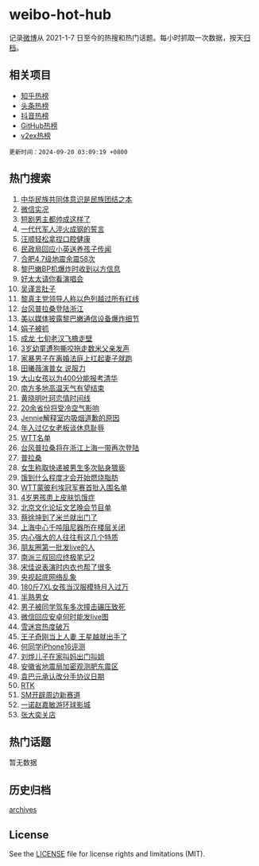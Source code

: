 # weibo-hot-hub

记录[微博](https://www.weibo.com)从 2021-1-7 日至今的热搜和热门话题。每小时抓取一次数据，按天[归档](archives)。

## 相关项目

- [知乎热榜](https://github.com/lonnyzhang423/zhihu-hot-hub)
- [头条热榜](https://github.com/lonnyzhang423/toutiao-hot-hub)
- [抖音热榜](https://github.com/lonnyzhang423/douyin-hot-hub)
- [GitHub热榜](https://github.com/lonnyzhang423/github-hot-hub)
- [v2ex热榜](https://github.com/lonnyzhang423/v2ex-hot-hub)


`更新时间：2024-09-20 03:09:19 +0800`

## 热门搜索

1. [中华民族共同体意识是民族团结之本](https://m.weibo.cn/search?containerid=100103type%3D1%26t%3D10%26q%3D%23%E4%B8%AD%E5%8D%8E%E6%B0%91%E6%97%8F%E5%85%B1%E5%90%8C%E4%BD%93%E6%84%8F%E8%AF%86%E6%98%AF%E6%B0%91%E6%97%8F%E5%9B%A2%E7%BB%93%E4%B9%8B%E6%9C%AC%23&stream_entry_id=51&isnewpage=1&extparam=seat%3D1%26filter_type%3Drealtimehot%26stream_entry_id%3D51%26c_type%3D51%26q%3D%2523%25E4%25B8%25AD%25E5%258D%258E%25E6%25B0%2591%25E6%2597%258F%25E5%2585%25B1%25E5%2590%258C%25E4%25BD%2593%25E6%2584%258F%25E8%25AF%2586%25E6%2598%25AF%25E6%25B0%2591%25E6%2597%258F%25E5%259B%25A2%25E7%25BB%2593%25E4%25B9%258B%25E6%259C%25AC%2523%26pos%3D0%26cate%3D10103%26dgr%3D0%26display_time%3D1726772958%26pre_seqid%3D172677295808400575149)
1. [微信实况](https://m.weibo.cn/search?containerid=100103type%3D1%26t%3D10%26q%3D%E5%BE%AE%E4%BF%A1%E5%AE%9E%E5%86%B5&stream_entry_id=31&isnewpage=1&extparam=seat%3D1%26realpos%3D1%26pos%3D0%26cate%3D5001%26lcate%3D5001%26band_rank%3D1%26stream_entry_id%3D31%26dgr%3D0%26c_type%3D31%26filter_type%3Drealtimehot%26flag%3D2%26q%3D%25E5%25BE%25AE%25E4%25BF%25A1%25E5%25AE%259E%25E5%2586%25B5%26display_time%3D1726772958%26pre_seqid%3D172677295808400575149)
1. [短剧男主都帅成这样了](https://m.weibo.cn/search?containerid=100103type%3D1%26t%3D10%26q%3D%E7%9F%AD%E5%89%A7%E7%94%B7%E4%B8%BB%E9%83%BD%E5%B8%85%E6%88%90%E8%BF%99%E6%A0%B7%E4%BA%86&stream_entry_id=31&isnewpage=1&extparam=seat%3D1%26realpos%3D2%26pos%3D1%26cate%3D5001%26lcate%3D5001%26band_rank%3D2%26stream_entry_id%3D31%26dgr%3D0%26c_type%3D31%26filter_type%3Drealtimehot%26flag%3D2%26q%3D%25E7%259F%25AD%25E5%2589%25A7%25E7%2594%25B7%25E4%25B8%25BB%25E9%2583%25BD%25E5%25B8%2585%25E6%2588%2590%25E8%25BF%2599%25E6%25A0%25B7%25E4%25BA%2586%26display_time%3D1726772958%26pre_seqid%3D172677295808400575149)
1. [一代代军人淬火成钢的誓言](https://m.weibo.cn/search?containerid=100103type%3D1%26t%3D10%26q%3D%23%E4%B8%80%E4%BB%A3%E4%BB%A3%E5%86%9B%E4%BA%BA%E6%B7%AC%E7%81%AB%E6%88%90%E9%92%A2%E7%9A%84%E8%AA%93%E8%A8%80%23&stream_entry_id=31&isnewpage=1&extparam=seat%3D1%26realpos%3D3%26pos%3D2%26cate%3D5001%26lcate%3D5001%26band_rank%3D3%26stream_entry_id%3D31%26dgr%3D0%26c_type%3D31%26filter_type%3Drealtimehot%26flag%3D0%26q%3D%2523%25E4%25B8%2580%25E4%25BB%25A3%25E4%25BB%25A3%25E5%2586%259B%25E4%25BA%25BA%25E6%25B7%25AC%25E7%2581%25AB%25E6%2588%2590%25E9%2592%25A2%25E7%259A%2584%25E8%25AA%2593%25E8%25A8%2580%2523%26display_time%3D1726772958%26pre_seqid%3D172677295808400575149)
1. [汪顺轻松拿捏口腔健康](https://m.weibo.cn/search?containerid=100103type%3D1%26t%3D10%26q%3D%23%E6%B1%AA%E9%A1%BA%E8%BD%BB%E6%9D%BE%E6%8B%BF%E6%8D%8F%E5%8F%A3%E8%85%94%E5%81%A5%E5%BA%B7%23&stream_entry_id=31&isnewpage=1&extparam=seat%3D1%26filter_type%3Drealtimehot%26is_ad_pos%3D1%26pos%3D3%26cate%3D5001%26lcate%3D5001%26band_rank%3D4%26stream_entry_id%3D31%26dgr%3D0%26c_type%3D31%26adid%3D255665%26topic_ad%3D1%26q%3D%2523%25E6%25B1%25AA%25E9%25A1%25BA%25E8%25BD%25BB%25E6%259D%25BE%25E6%258B%25BF%25E6%258D%258F%25E5%258F%25A3%25E8%2585%2594%25E5%2581%25A5%25E5%25BA%25B7%2523%26display_time%3D1726772958%26pre_seqid%3D172677295808400575149)
1. [民政局回应小英送养孩子传闻](https://m.weibo.cn/search?containerid=100103type%3D1%26t%3D10%26q%3D%23%E6%B0%91%E6%94%BF%E5%B1%80%E5%9B%9E%E5%BA%94%E5%B0%8F%E8%8B%B1%E9%80%81%E5%85%BB%E5%AD%A9%E5%AD%90%E4%BC%A0%E9%97%BB%23&stream_entry_id=31&isnewpage=1&extparam=seat%3D1%26realpos%3D4%26pos%3D4%26cate%3D5001%26lcate%3D5001%26band_rank%3D4%26stream_entry_id%3D31%26dgr%3D0%26c_type%3D31%26filter_type%3Drealtimehot%26flag%3D2%26q%3D%2523%25E6%25B0%2591%25E6%2594%25BF%25E5%25B1%2580%25E5%259B%259E%25E5%25BA%2594%25E5%25B0%258F%25E8%258B%25B1%25E9%2580%2581%25E5%2585%25BB%25E5%25AD%25A9%25E5%25AD%2590%25E4%25BC%25A0%25E9%2597%25BB%2523%26display_time%3D1726772958%26pre_seqid%3D172677295808400575149)
1. [合肥4.7级地震余震58次](https://m.weibo.cn/search?containerid=100103type%3D1%26t%3D10%26q%3D%23%E5%90%88%E8%82%A54.7%E7%BA%A7%E5%9C%B0%E9%9C%87%E4%BD%99%E9%9C%8758%E6%AC%A1%23&stream_entry_id=31&isnewpage=1&extparam=seat%3D1%26realpos%3D5%26pos%3D5%26cate%3D5001%26lcate%3D5001%26band_rank%3D5%26stream_entry_id%3D31%26dgr%3D0%26c_type%3D31%26filter_type%3Drealtimehot%26flag%3D0%26q%3D%2523%25E5%2590%2588%25E8%2582%25A54.7%25E7%25BA%25A7%25E5%259C%25B0%25E9%259C%2587%25E4%25BD%2599%25E9%259C%258758%25E6%25AC%25A1%2523%26display_time%3D1726772958%26pre_seqid%3D172677295808400575149)
1. [黎巴嫩BP机爆炸时收到以方信息](https://m.weibo.cn/search?containerid=100103type%3D1%26t%3D10%26q%3D%23%E9%BB%8E%E5%B7%B4%E5%AB%A9BP%E6%9C%BA%E7%88%86%E7%82%B8%E6%97%B6%E6%94%B6%E5%88%B0%E4%BB%A5%E6%96%B9%E4%BF%A1%E6%81%AF%23&stream_entry_id=31&isnewpage=1&extparam=seat%3D1%26realpos%3D6%26pos%3D6%26cate%3D5001%26lcate%3D5001%26band_rank%3D6%26stream_entry_id%3D31%26dgr%3D0%26c_type%3D31%26filter_type%3Drealtimehot%26flag%3D1%26q%3D%2523%25E9%25BB%258E%25E5%25B7%25B4%25E5%25AB%25A9BP%25E6%259C%25BA%25E7%2588%2586%25E7%2582%25B8%25E6%2597%25B6%25E6%2594%25B6%25E5%2588%25B0%25E4%25BB%25A5%25E6%2596%25B9%25E4%25BF%25A1%25E6%2581%25AF%2523%26display_time%3D1726772958%26pre_seqid%3D172677295808400575149)
1. [好太太请你看演唱会](https://m.weibo.cn/search?containerid=100103type%3D1%26t%3D10%26q%3D%23%E5%A5%BD%E5%A4%AA%E5%A4%AA%E8%AF%B7%E4%BD%A0%E7%9C%8B%E6%BC%94%E5%94%B1%E4%BC%9A%23&stream_entry_id=31&isnewpage=1&extparam=seat%3D1%26filter_type%3Drealtimehot%26is_ad_pos%3D1%26pos%3D7%26cate%3D5001%26lcate%3D5001%26band_rank%3D7%26stream_entry_id%3D31%26dgr%3D0%26c_type%3D31%26adid%3D255510%26topic_ad%3D1%26q%3D%2523%25E5%25A5%25BD%25E5%25A4%25AA%25E5%25A4%25AA%25E8%25AF%25B7%25E4%25BD%25A0%25E7%259C%258B%25E6%25BC%2594%25E5%2594%25B1%25E4%25BC%259A%2523%26display_time%3D1726772958%26pre_seqid%3D172677295808400575149)
1. [吴谨言肚子](https://m.weibo.cn/search?containerid=100103type%3D1%26t%3D10%26q%3D%E5%90%B4%E8%B0%A8%E8%A8%80%E8%82%9A%E5%AD%90&stream_entry_id=31&isnewpage=1&extparam=seat%3D1%26realpos%3D7%26pos%3D8%26cate%3D5001%26lcate%3D5001%26band_rank%3D7%26stream_entry_id%3D31%26dgr%3D0%26c_type%3D31%26filter_type%3Drealtimehot%26flag%3D0%26q%3D%25E5%2590%25B4%25E8%25B0%25A8%25E8%25A8%2580%25E8%2582%259A%25E5%25AD%2590%26display_time%3D1726772958%26pre_seqid%3D172677295808400575149)
1. [黎真主党领导人称以色列越过所有红线](https://m.weibo.cn/search?containerid=100103type%3D1%26t%3D10%26q%3D%23%E9%BB%8E%E7%9C%9F%E4%B8%BB%E5%85%9A%E9%A2%86%E5%AF%BC%E4%BA%BA%E7%A7%B0%E4%BB%A5%E8%89%B2%E5%88%97%E8%B6%8A%E8%BF%87%E6%89%80%E6%9C%89%E7%BA%A2%E7%BA%BF%23&stream_entry_id=31&isnewpage=1&extparam=seat%3D1%26realpos%3D8%26pos%3D9%26cate%3D5001%26lcate%3D5001%26band_rank%3D8%26stream_entry_id%3D31%26dgr%3D0%26c_type%3D31%26filter_type%3Drealtimehot%26flag%3D0%26q%3D%2523%25E9%25BB%258E%25E7%259C%259F%25E4%25B8%25BB%25E5%2585%259A%25E9%25A2%2586%25E5%25AF%25BC%25E4%25BA%25BA%25E7%25A7%25B0%25E4%25BB%25A5%25E8%2589%25B2%25E5%2588%2597%25E8%25B6%258A%25E8%25BF%2587%25E6%2589%2580%25E6%259C%2589%25E7%25BA%25A2%25E7%25BA%25BF%2523%26display_time%3D1726772958%26pre_seqid%3D172677295808400575149)
1. [台风普拉桑登陆浙江](https://m.weibo.cn/search?containerid=100103type%3D1%26t%3D10%26q%3D%23%E5%8F%B0%E9%A3%8E%E6%99%AE%E6%8B%89%E6%A1%91%E7%99%BB%E9%99%86%E6%B5%99%E6%B1%9F%23&stream_entry_id=31&isnewpage=1&extparam=seat%3D1%26realpos%3D9%26pos%3D10%26cate%3D5001%26lcate%3D5001%26band_rank%3D9%26stream_entry_id%3D31%26dgr%3D0%26c_type%3D31%26filter_type%3Drealtimehot%26flag%3D0%26q%3D%2523%25E5%258F%25B0%25E9%25A3%258E%25E6%2599%25AE%25E6%258B%2589%25E6%25A1%2591%25E7%2599%25BB%25E9%2599%2586%25E6%25B5%2599%25E6%25B1%259F%2523%26display_time%3D1726772958%26pre_seqid%3D172677295808400575149)
1. [美以媒体披露黎巴嫩通信设备爆炸细节](https://m.weibo.cn/search?containerid=100103type%3D1%26t%3D10%26q%3D%23%E7%BE%8E%E4%BB%A5%E5%AA%92%E4%BD%93%E6%8A%AB%E9%9C%B2%E9%BB%8E%E5%B7%B4%E5%AB%A9%E9%80%9A%E4%BF%A1%E8%AE%BE%E5%A4%87%E7%88%86%E7%82%B8%E7%BB%86%E8%8A%82%23&stream_entry_id=31&isnewpage=1&extparam=seat%3D1%26realpos%3D10%26pos%3D11%26cate%3D5001%26lcate%3D5001%26band_rank%3D10%26stream_entry_id%3D31%26dgr%3D0%26c_type%3D31%26filter_type%3Drealtimehot%26flag%3D1%26q%3D%2523%25E7%25BE%258E%25E4%25BB%25A5%25E5%25AA%2592%25E4%25BD%2593%25E6%258A%25AB%25E9%259C%25B2%25E9%25BB%258E%25E5%25B7%25B4%25E5%25AB%25A9%25E9%2580%259A%25E4%25BF%25A1%25E8%25AE%25BE%25E5%25A4%2587%25E7%2588%2586%25E7%2582%25B8%25E7%25BB%2586%25E8%258A%2582%2523%26display_time%3D1726772958%26pre_seqid%3D172677295808400575149)
1. [娟子被抓](https://m.weibo.cn/search?containerid=100103type%3D1%26t%3D10%26q%3D%E5%A8%9F%E5%AD%90%E8%A2%AB%E6%8A%93&stream_entry_id=31&isnewpage=1&extparam=seat%3D1%26realpos%3D11%26pos%3D12%26cate%3D5001%26lcate%3D5001%26band_rank%3D11%26stream_entry_id%3D31%26dgr%3D0%26c_type%3D31%26filter_type%3Drealtimehot%26flag%3D2%26q%3D%25E5%25A8%259F%25E5%25AD%2590%25E8%25A2%25AB%25E6%258A%2593%26display_time%3D1726772958%26pre_seqid%3D172677295808400575149)
1. [成龙 七旬老汉飞檐走壁](https://m.weibo.cn/search?containerid=100103type%3D1%26t%3D10%26q%3D%E6%88%90%E9%BE%99+%E4%B8%83%E6%97%AC%E8%80%81%E6%B1%89%E9%A3%9E%E6%AA%90%E8%B5%B0%E5%A3%81&stream_entry_id=31&isnewpage=1&extparam=seat%3D1%26realpos%3D12%26pos%3D13%26cate%3D5001%26lcate%3D5001%26band_rank%3D12%26stream_entry_id%3D31%26dgr%3D0%26c_type%3D31%26filter_type%3Drealtimehot%26flag%3D2%26q%3D%25E6%2588%2590%25E9%25BE%2599%2520%25E4%25B8%2583%25E6%2597%25AC%25E8%2580%2581%25E6%25B1%2589%25E9%25A3%259E%25E6%25AA%2590%25E8%25B5%25B0%25E5%25A3%2581%26display_time%3D1726772958%26pre_seqid%3D172677295808400575149)
1. [3岁幼童遭狗撕咬拖走数米父亲发声](https://m.weibo.cn/search?containerid=100103type%3D1%26t%3D10%26q%3D%233%E5%B2%81%E5%B9%BC%E7%AB%A5%E9%81%AD%E7%8B%97%E6%92%95%E5%92%AC%E6%8B%96%E8%B5%B0%E6%95%B0%E7%B1%B3%E7%88%B6%E4%BA%B2%E5%8F%91%E5%A3%B0%23&stream_entry_id=31&isnewpage=1&extparam=seat%3D1%26realpos%3D13%26pos%3D14%26cate%3D5001%26lcate%3D5001%26band_rank%3D13%26stream_entry_id%3D31%26dgr%3D0%26c_type%3D31%26filter_type%3Drealtimehot%26flag%3D0%26q%3D%25233%25E5%25B2%2581%25E5%25B9%25BC%25E7%25AB%25A5%25E9%2581%25AD%25E7%258B%2597%25E6%2592%2595%25E5%2592%25AC%25E6%258B%2596%25E8%25B5%25B0%25E6%2595%25B0%25E7%25B1%25B3%25E7%2588%25B6%25E4%25BA%25B2%25E5%258F%2591%25E5%25A3%25B0%2523%26display_time%3D1726772958%26pre_seqid%3D172677295808400575149)
1. [家暴男子在离婚法庭上扛起妻子就跑](https://m.weibo.cn/search?containerid=100103type%3D1%26t%3D10%26q%3D%23%E5%AE%B6%E6%9A%B4%E7%94%B7%E5%AD%90%E5%9C%A8%E7%A6%BB%E5%A9%9A%E6%B3%95%E5%BA%AD%E4%B8%8A%E6%89%9B%E8%B5%B7%E5%A6%BB%E5%AD%90%E5%B0%B1%E8%B7%91%23&stream_entry_id=31&isnewpage=1&extparam=seat%3D1%26realpos%3D14%26pos%3D15%26cate%3D5001%26lcate%3D5001%26band_rank%3D14%26stream_entry_id%3D31%26dgr%3D0%26c_type%3D31%26filter_type%3Drealtimehot%26flag%3D0%26q%3D%2523%25E5%25AE%25B6%25E6%259A%25B4%25E7%2594%25B7%25E5%25AD%2590%25E5%259C%25A8%25E7%25A6%25BB%25E5%25A9%259A%25E6%25B3%2595%25E5%25BA%25AD%25E4%25B8%258A%25E6%2589%259B%25E8%25B5%25B7%25E5%25A6%25BB%25E5%25AD%2590%25E5%25B0%25B1%25E8%25B7%2591%2523%26display_time%3D1726772958%26pre_seqid%3D172677295808400575149)
1. [田曦薇演普女 说服力](https://m.weibo.cn/search?containerid=100103type%3D1%26t%3D10%26q%3D%E7%94%B0%E6%9B%A6%E8%96%87%E6%BC%94%E6%99%AE%E5%A5%B3+%E8%AF%B4%E6%9C%8D%E5%8A%9B&stream_entry_id=31&isnewpage=1&extparam=seat%3D1%26realpos%3D15%26pos%3D16%26cate%3D5001%26lcate%3D5001%26band_rank%3D15%26stream_entry_id%3D31%26dgr%3D0%26c_type%3D31%26filter_type%3Drealtimehot%26flag%3D0%26q%3D%25E7%2594%25B0%25E6%259B%25A6%25E8%2596%2587%25E6%25BC%2594%25E6%2599%25AE%25E5%25A5%25B3%2520%25E8%25AF%25B4%25E6%259C%258D%25E5%258A%259B%26display_time%3D1726772958%26pre_seqid%3D172677295808400575149)
1. [大山女孩以为400分能报考清华](https://m.weibo.cn/search?containerid=100103type%3D1%26t%3D10%26q%3D%E5%A4%A7%E5%B1%B1%E5%A5%B3%E5%AD%A9%E4%BB%A5%E4%B8%BA400%E5%88%86%E8%83%BD%E6%8A%A5%E8%80%83%E6%B8%85%E5%8D%8E&stream_entry_id=31&isnewpage=1&extparam=seat%3D1%26realpos%3D16%26pos%3D17%26cate%3D5001%26lcate%3D5001%26band_rank%3D16%26stream_entry_id%3D31%26dgr%3D0%26c_type%3D31%26filter_type%3Drealtimehot%26flag%3D0%26q%3D%25E5%25A4%25A7%25E5%25B1%25B1%25E5%25A5%25B3%25E5%25AD%25A9%25E4%25BB%25A5%25E4%25B8%25BA400%25E5%2588%2586%25E8%2583%25BD%25E6%258A%25A5%25E8%2580%2583%25E6%25B8%2585%25E5%258D%258E%26display_time%3D1726772958%26pre_seqid%3D172677295808400575149)
1. [南方多地高温天气有望结束](https://m.weibo.cn/search?containerid=100103type%3D1%26t%3D10%26q%3D%23%E5%8D%97%E6%96%B9%E5%A4%9A%E5%9C%B0%E9%AB%98%E6%B8%A9%E5%A4%A9%E6%B0%94%E6%9C%89%E6%9C%9B%E7%BB%93%E6%9D%9F%23&stream_entry_id=31&isnewpage=1&extparam=seat%3D1%26realpos%3D17%26pos%3D18%26cate%3D5001%26lcate%3D5001%26band_rank%3D17%26stream_entry_id%3D31%26dgr%3D0%26c_type%3D31%26filter_type%3Drealtimehot%26flag%3D0%26q%3D%2523%25E5%258D%2597%25E6%2596%25B9%25E5%25A4%259A%25E5%259C%25B0%25E9%25AB%2598%25E6%25B8%25A9%25E5%25A4%25A9%25E6%25B0%2594%25E6%259C%2589%25E6%259C%259B%25E7%25BB%2593%25E6%259D%259F%2523%26display_time%3D1726772958%26pre_seqid%3D172677295808400575149)
1. [黄晓明叶珂恋情时间线](https://m.weibo.cn/search?containerid=100103type%3D1%26t%3D10%26q%3D%23%E9%BB%84%E6%99%93%E6%98%8E%E5%8F%B6%E7%8F%82%E6%81%8B%E6%83%85%E6%97%B6%E9%97%B4%E7%BA%BF%23&stream_entry_id=31&isnewpage=1&extparam=seat%3D1%26realpos%3D18%26pos%3D19%26cate%3D5001%26lcate%3D5001%26band_rank%3D18%26stream_entry_id%3D31%26dgr%3D0%26c_type%3D31%26filter_type%3Drealtimehot%26flag%3D0%26q%3D%2523%25E9%25BB%2584%25E6%2599%2593%25E6%2598%258E%25E5%258F%25B6%25E7%258F%2582%25E6%2581%258B%25E6%2583%2585%25E6%2597%25B6%25E9%2597%25B4%25E7%25BA%25BF%2523%26display_time%3D1726772958%26pre_seqid%3D172677295808400575149)
1. [20余省份将受冷空气影响](https://m.weibo.cn/search?containerid=100103type%3D1%26t%3D10%26q%3D%2320%E4%BD%99%E7%9C%81%E4%BB%BD%E5%B0%86%E5%8F%97%E5%86%B7%E7%A9%BA%E6%B0%94%E5%BD%B1%E5%93%8D%23&stream_entry_id=31&isnewpage=1&extparam=seat%3D1%26realpos%3D19%26pos%3D20%26cate%3D5001%26lcate%3D5001%26band_rank%3D19%26stream_entry_id%3D31%26dgr%3D0%26c_type%3D31%26filter_type%3Drealtimehot%26flag%3D0%26q%3D%252320%25E4%25BD%2599%25E7%259C%2581%25E4%25BB%25BD%25E5%25B0%2586%25E5%258F%2597%25E5%2586%25B7%25E7%25A9%25BA%25E6%25B0%2594%25E5%25BD%25B1%25E5%2593%258D%2523%26display_time%3D1726772958%26pre_seqid%3D172677295808400575149)
1. [Jennie解释室内吸烟道歉的原因](https://m.weibo.cn/search?containerid=100103type%3D1%26t%3D10%26q%3D%23Jennie%E8%A7%A3%E9%87%8A%E5%AE%A4%E5%86%85%E5%90%B8%E7%83%9F%E9%81%93%E6%AD%89%E7%9A%84%E5%8E%9F%E5%9B%A0%23&stream_entry_id=31&isnewpage=1&extparam=seat%3D1%26realpos%3D20%26pos%3D21%26cate%3D5001%26lcate%3D5001%26band_rank%3D20%26stream_entry_id%3D31%26dgr%3D0%26c_type%3D31%26filter_type%3Drealtimehot%26flag%3D0%26q%3D%2523Jennie%25E8%25A7%25A3%25E9%2587%258A%25E5%25AE%25A4%25E5%2586%2585%25E5%2590%25B8%25E7%2583%259F%25E9%2581%2593%25E6%25AD%2589%25E7%259A%2584%25E5%258E%259F%25E5%259B%25A0%2523%26display_time%3D1726772958%26pre_seqid%3D172677295808400575149)
1. [年入过亿女老板谈休息耻辱](https://m.weibo.cn/search?containerid=100103type%3D1%26t%3D10%26q%3D%23%E5%B9%B4%E5%85%A5%E8%BF%87%E4%BA%BF%E5%A5%B3%E8%80%81%E6%9D%BF%E8%B0%88%E4%BC%91%E6%81%AF%E8%80%BB%E8%BE%B1%23&stream_entry_id=31&isnewpage=1&extparam=seat%3D1%26realpos%3D21%26pos%3D22%26cate%3D5001%26lcate%3D5001%26band_rank%3D21%26stream_entry_id%3D31%26dgr%3D0%26c_type%3D31%26filter_type%3Drealtimehot%26flag%3D0%26q%3D%2523%25E5%25B9%25B4%25E5%2585%25A5%25E8%25BF%2587%25E4%25BA%25BF%25E5%25A5%25B3%25E8%2580%2581%25E6%259D%25BF%25E8%25B0%2588%25E4%25BC%2591%25E6%2581%25AF%25E8%2580%25BB%25E8%25BE%25B1%2523%26display_time%3D1726772958%26pre_seqid%3D172677295808400575149)
1. [WTT名单](https://m.weibo.cn/search?containerid=100103type%3D1%26t%3D10%26q%3DWTT%E5%90%8D%E5%8D%95&stream_entry_id=31&isnewpage=1&extparam=seat%3D1%26realpos%3D22%26pos%3D23%26cate%3D5001%26lcate%3D5001%26band_rank%3D22%26stream_entry_id%3D31%26dgr%3D0%26c_type%3D31%26filter_type%3Drealtimehot%26flag%3D0%26q%3DWTT%25E5%2590%258D%25E5%258D%2595%26display_time%3D1726772958%26pre_seqid%3D172677295808400575149)
1. [台风普拉桑将在浙江上海一带再次登陆](https://m.weibo.cn/search?containerid=100103type%3D1%26t%3D10%26q%3D%23%E5%8F%B0%E9%A3%8E%E6%99%AE%E6%8B%89%E6%A1%91%E5%B0%86%E5%9C%A8%E6%B5%99%E6%B1%9F%E4%B8%8A%E6%B5%B7%E4%B8%80%E5%B8%A6%E5%86%8D%E6%AC%A1%E7%99%BB%E9%99%86%23&stream_entry_id=31&isnewpage=1&extparam=seat%3D1%26realpos%3D23%26pos%3D24%26cate%3D5001%26lcate%3D5001%26band_rank%3D23%26stream_entry_id%3D31%26dgr%3D0%26c_type%3D31%26filter_type%3Drealtimehot%26flag%3D0%26q%3D%2523%25E5%258F%25B0%25E9%25A3%258E%25E6%2599%25AE%25E6%258B%2589%25E6%25A1%2591%25E5%25B0%2586%25E5%259C%25A8%25E6%25B5%2599%25E6%25B1%259F%25E4%25B8%258A%25E6%25B5%25B7%25E4%25B8%2580%25E5%25B8%25A6%25E5%2586%258D%25E6%25AC%25A1%25E7%2599%25BB%25E9%2599%2586%2523%26display_time%3D1726772958%26pre_seqid%3D172677295808400575149)
1. [普拉桑](https://m.weibo.cn/search?containerid=100103type%3D1%26t%3D10%26q%3D%E6%99%AE%E6%8B%89%E6%A1%91&stream_entry_id=31&isnewpage=1&extparam=seat%3D1%26realpos%3D24%26pos%3D25%26cate%3D5001%26lcate%3D5001%26band_rank%3D24%26stream_entry_id%3D31%26dgr%3D0%26c_type%3D31%26filter_type%3Drealtimehot%26flag%3D0%26q%3D%25E6%2599%25AE%25E6%258B%2589%25E6%25A1%2591%26display_time%3D1726772958%26pre_seqid%3D172677295808400575149)
1. [女生称取快递被男生多次贴身猥亵](https://m.weibo.cn/search?containerid=100103type%3D1%26t%3D10%26q%3D%23%E5%A5%B3%E7%94%9F%E7%A7%B0%E5%8F%96%E5%BF%AB%E9%80%92%E8%A2%AB%E7%94%B7%E7%94%9F%E5%A4%9A%E6%AC%A1%E8%B4%B4%E8%BA%AB%E7%8C%A5%E4%BA%B5%23&stream_entry_id=31&isnewpage=1&extparam=seat%3D1%26realpos%3D25%26pos%3D26%26cate%3D5001%26lcate%3D5001%26band_rank%3D25%26stream_entry_id%3D31%26dgr%3D0%26c_type%3D31%26filter_type%3Drealtimehot%26flag%3D0%26q%3D%2523%25E5%25A5%25B3%25E7%2594%259F%25E7%25A7%25B0%25E5%258F%2596%25E5%25BF%25AB%25E9%2580%2592%25E8%25A2%25AB%25E7%2594%25B7%25E7%2594%259F%25E5%25A4%259A%25E6%25AC%25A1%25E8%25B4%25B4%25E8%25BA%25AB%25E7%258C%25A5%25E4%25BA%25B5%2523%26display_time%3D1726772958%26pre_seqid%3D172677295808400575149)
1. [饿到什么程度才会开始燃烧脂肪](https://m.weibo.cn/search?containerid=100103type%3D1%26t%3D10%26q%3D%23%E9%A5%BF%E5%88%B0%E4%BB%80%E4%B9%88%E7%A8%8B%E5%BA%A6%E6%89%8D%E4%BC%9A%E5%BC%80%E5%A7%8B%E7%87%83%E7%83%A7%E8%84%82%E8%82%AA%23&stream_entry_id=31&isnewpage=1&extparam=seat%3D1%26realpos%3D26%26pos%3D27%26cate%3D5001%26lcate%3D5001%26band_rank%3D26%26stream_entry_id%3D31%26dgr%3D0%26c_type%3D31%26filter_type%3Drealtimehot%26flag%3D0%26q%3D%2523%25E9%25A5%25BF%25E5%2588%25B0%25E4%25BB%2580%25E4%25B9%2588%25E7%25A8%258B%25E5%25BA%25A6%25E6%2589%258D%25E4%25BC%259A%25E5%25BC%2580%25E5%25A7%258B%25E7%2587%2583%25E7%2583%25A7%25E8%2584%2582%25E8%2582%25AA%2523%26display_time%3D1726772958%26pre_seqid%3D172677295808400575149)
1. [WTT蒙彼利埃冠军赛首批入围名单](https://m.weibo.cn/search?containerid=100103type%3D1%26t%3D10%26q%3D%23WTT%E8%92%99%E5%BD%BC%E5%88%A9%E5%9F%83%E5%86%A0%E5%86%9B%E8%B5%9B%E9%A6%96%E6%89%B9%E5%85%A5%E5%9B%B4%E5%90%8D%E5%8D%95%23&stream_entry_id=31&isnewpage=1&extparam=seat%3D1%26realpos%3D27%26pos%3D28%26cate%3D5001%26lcate%3D5001%26band_rank%3D27%26stream_entry_id%3D31%26dgr%3D0%26c_type%3D31%26filter_type%3Drealtimehot%26flag%3D0%26q%3D%2523WTT%25E8%2592%2599%25E5%25BD%25BC%25E5%2588%25A9%25E5%259F%2583%25E5%2586%25A0%25E5%2586%259B%25E8%25B5%259B%25E9%25A6%2596%25E6%2589%25B9%25E5%2585%25A5%25E5%259B%25B4%25E5%2590%258D%25E5%258D%2595%2523%26display_time%3D1726772958%26pre_seqid%3D172677295808400575149)
1. [4岁男孩患上皮肤饥饿症](https://m.weibo.cn/search?containerid=100103type%3D1%26t%3D10%26q%3D%234%E5%B2%81%E7%94%B7%E5%AD%A9%E6%82%A3%E4%B8%8A%E7%9A%AE%E8%82%A4%E9%A5%A5%E9%A5%BF%E7%97%87%23&stream_entry_id=31&isnewpage=1&extparam=seat%3D1%26realpos%3D28%26pos%3D29%26cate%3D5001%26lcate%3D5001%26band_rank%3D28%26stream_entry_id%3D31%26dgr%3D0%26c_type%3D31%26filter_type%3Drealtimehot%26flag%3D0%26q%3D%25234%25E5%25B2%2581%25E7%2594%25B7%25E5%25AD%25A9%25E6%2582%25A3%25E4%25B8%258A%25E7%259A%25AE%25E8%2582%25A4%25E9%25A5%25A5%25E9%25A5%25BF%25E7%2597%2587%2523%26display_time%3D1726772958%26pre_seqid%3D172677295808400575149)
1. [北京文化论坛文艺晚会节目单](https://m.weibo.cn/search?containerid=100103type%3D1%26t%3D10%26q%3D%23%E5%8C%97%E4%BA%AC%E6%96%87%E5%8C%96%E8%AE%BA%E5%9D%9B%E6%96%87%E8%89%BA%E6%99%9A%E4%BC%9A%E8%8A%82%E7%9B%AE%E5%8D%95%23&stream_entry_id=31&isnewpage=1&extparam=seat%3D1%26realpos%3D29%26pos%3D30%26cate%3D5001%26lcate%3D5001%26band_rank%3D29%26stream_entry_id%3D31%26dgr%3D0%26c_type%3D31%26filter_type%3Drealtimehot%26flag%3D1%26q%3D%2523%25E5%258C%2597%25E4%25BA%25AC%25E6%2596%2587%25E5%258C%2596%25E8%25AE%25BA%25E5%259D%259B%25E6%2596%2587%25E8%2589%25BA%25E6%2599%259A%25E4%25BC%259A%25E8%258A%2582%25E7%259B%25AE%25E5%258D%2595%2523%26display_time%3D1726772958%26pre_seqid%3D172677295808400575149)
1. [蔡徐坤到了米兰就出门了](https://m.weibo.cn/search?containerid=100103type%3D1%26t%3D10%26q%3D%23%E8%94%A1%E5%BE%90%E5%9D%A4%E5%88%B0%E4%BA%86%E7%B1%B3%E5%85%B0%E5%B0%B1%E5%87%BA%E9%97%A8%E4%BA%86%23&stream_entry_id=31&isnewpage=1&extparam=seat%3D1%26realpos%3D30%26pos%3D31%26cate%3D5001%26lcate%3D5001%26band_rank%3D30%26stream_entry_id%3D31%26dgr%3D0%26c_type%3D31%26filter_type%3Drealtimehot%26flag%3D0%26q%3D%2523%25E8%2594%25A1%25E5%25BE%2590%25E5%259D%25A4%25E5%2588%25B0%25E4%25BA%2586%25E7%25B1%25B3%25E5%2585%25B0%25E5%25B0%25B1%25E5%2587%25BA%25E9%2597%25A8%25E4%25BA%2586%2523%26display_time%3D1726772958%26pre_seqid%3D172677295808400575149)
1. [上海中心千吨阻尼器所在楼层关闭](https://m.weibo.cn/search?containerid=100103type%3D1%26t%3D10%26q%3D%23%E4%B8%8A%E6%B5%B7%E4%B8%AD%E5%BF%83%E5%8D%83%E5%90%A8%E9%98%BB%E5%B0%BC%E5%99%A8%E6%89%80%E5%9C%A8%E6%A5%BC%E5%B1%82%E5%85%B3%E9%97%AD%23&stream_entry_id=31&isnewpage=1&extparam=seat%3D1%26realpos%3D31%26pos%3D32%26cate%3D5001%26lcate%3D5001%26band_rank%3D31%26stream_entry_id%3D31%26dgr%3D0%26c_type%3D31%26filter_type%3Drealtimehot%26flag%3D0%26q%3D%2523%25E4%25B8%258A%25E6%25B5%25B7%25E4%25B8%25AD%25E5%25BF%2583%25E5%258D%2583%25E5%2590%25A8%25E9%2598%25BB%25E5%25B0%25BC%25E5%2599%25A8%25E6%2589%2580%25E5%259C%25A8%25E6%25A5%25BC%25E5%25B1%2582%25E5%2585%25B3%25E9%2597%25AD%2523%26display_time%3D1726772958%26pre_seqid%3D172677295808400575149)
1. [内心强大的人往往有这几个特质](https://m.weibo.cn/search?containerid=100103type%3D1%26t%3D10%26q%3D%23%E5%86%85%E5%BF%83%E5%BC%BA%E5%A4%A7%E7%9A%84%E4%BA%BA%E5%BE%80%E5%BE%80%E6%9C%89%E8%BF%99%E5%87%A0%E4%B8%AA%E7%89%B9%E8%B4%A8%23&stream_entry_id=31&isnewpage=1&extparam=seat%3D1%26realpos%3D32%26pos%3D33%26cate%3D5001%26lcate%3D5001%26band_rank%3D32%26stream_entry_id%3D31%26dgr%3D0%26c_type%3D31%26filter_type%3Drealtimehot%26flag%3D1%26q%3D%2523%25E5%2586%2585%25E5%25BF%2583%25E5%25BC%25BA%25E5%25A4%25A7%25E7%259A%2584%25E4%25BA%25BA%25E5%25BE%2580%25E5%25BE%2580%25E6%259C%2589%25E8%25BF%2599%25E5%2587%25A0%25E4%25B8%25AA%25E7%2589%25B9%25E8%25B4%25A8%2523%26display_time%3D1726772958%26pre_seqid%3D172677295808400575149)
1. [朋友圈第一批发live的人](https://m.weibo.cn/search?containerid=100103type%3D1%26t%3D10%26q%3D%23%E6%9C%8B%E5%8F%8B%E5%9C%88%E7%AC%AC%E4%B8%80%E6%89%B9%E5%8F%91live%E7%9A%84%E4%BA%BA%23&stream_entry_id=31&isnewpage=1&extparam=seat%3D1%26realpos%3D33%26pos%3D34%26cate%3D5001%26lcate%3D5001%26band_rank%3D33%26stream_entry_id%3D31%26dgr%3D0%26c_type%3D31%26filter_type%3Drealtimehot%26flag%3D0%26q%3D%2523%25E6%259C%258B%25E5%258F%258B%25E5%259C%2588%25E7%25AC%25AC%25E4%25B8%2580%25E6%2589%25B9%25E5%258F%2591live%25E7%259A%2584%25E4%25BA%25BA%2523%26display_time%3D1726772958%26pre_seqid%3D172677295808400575149)
1. [南派三叔回应终极笔记2](https://m.weibo.cn/search?containerid=100103type%3D1%26t%3D10%26q%3D%23%E5%8D%97%E6%B4%BE%E4%B8%89%E5%8F%94%E5%9B%9E%E5%BA%94%E7%BB%88%E6%9E%81%E7%AC%94%E8%AE%B02%23&stream_entry_id=31&isnewpage=1&extparam=seat%3D1%26realpos%3D34%26pos%3D35%26cate%3D5001%26lcate%3D5001%26band_rank%3D34%26stream_entry_id%3D31%26dgr%3D0%26c_type%3D31%26filter_type%3Drealtimehot%26flag%3D0%26q%3D%2523%25E5%258D%2597%25E6%25B4%25BE%25E4%25B8%2589%25E5%258F%2594%25E5%259B%259E%25E5%25BA%2594%25E7%25BB%2588%25E6%259E%2581%25E7%25AC%2594%25E8%25AE%25B02%2523%26display_time%3D1726772958%26pre_seqid%3D172677295808400575149)
1. [宋佳说表演时内衣也帮了很多](https://m.weibo.cn/search?containerid=100103type%3D1%26t%3D10%26q%3D%23%E5%AE%8B%E4%BD%B3%E8%AF%B4%E8%A1%A8%E6%BC%94%E6%97%B6%E5%86%85%E8%A1%A3%E4%B9%9F%E5%B8%AE%E4%BA%86%E5%BE%88%E5%A4%9A%23&stream_entry_id=31&isnewpage=1&extparam=seat%3D1%26realpos%3D35%26pos%3D36%26cate%3D5001%26lcate%3D5001%26band_rank%3D35%26stream_entry_id%3D31%26dgr%3D0%26c_type%3D31%26filter_type%3Drealtimehot%26flag%3D1%26q%3D%2523%25E5%25AE%258B%25E4%25BD%25B3%25E8%25AF%25B4%25E8%25A1%25A8%25E6%25BC%2594%25E6%2597%25B6%25E5%2586%2585%25E8%25A1%25A3%25E4%25B9%259F%25E5%25B8%25AE%25E4%25BA%2586%25E5%25BE%2588%25E5%25A4%259A%2523%26display_time%3D1726772958%26pre_seqid%3D172677295808400575149)
1. [央视起底网络乱象](https://m.weibo.cn/search?containerid=100103type%3D1%26t%3D10%26q%3D%23%E5%A4%AE%E8%A7%86%E8%B5%B7%E5%BA%95%E7%BD%91%E7%BB%9C%E4%B9%B1%E8%B1%A1%23&stream_entry_id=31&isnewpage=1&extparam=seat%3D1%26realpos%3D36%26pos%3D37%26cate%3D5001%26lcate%3D5001%26band_rank%3D36%26stream_entry_id%3D31%26dgr%3D0%26c_type%3D31%26filter_type%3Drealtimehot%26flag%3D0%26q%3D%2523%25E5%25A4%25AE%25E8%25A7%2586%25E8%25B5%25B7%25E5%25BA%2595%25E7%25BD%2591%25E7%25BB%259C%25E4%25B9%25B1%25E8%25B1%25A1%2523%26display_time%3D1726772958%26pre_seqid%3D172677295808400575149)
1. [180斤7XL女孩当汉服模特月入过万](https://m.weibo.cn/search?containerid=100103type%3D1%26t%3D10%26q%3D%23180%E6%96%A47XL%E5%A5%B3%E5%AD%A9%E5%BD%93%E6%B1%89%E6%9C%8D%E6%A8%A1%E7%89%B9%E6%9C%88%E5%85%A5%E8%BF%87%E4%B8%87%23&stream_entry_id=31&isnewpage=1&extparam=seat%3D1%26realpos%3D37%26pos%3D38%26cate%3D5001%26lcate%3D5001%26band_rank%3D37%26stream_entry_id%3D31%26dgr%3D0%26c_type%3D31%26filter_type%3Drealtimehot%26flag%3D0%26q%3D%2523180%25E6%2596%25A47XL%25E5%25A5%25B3%25E5%25AD%25A9%25E5%25BD%2593%25E6%25B1%2589%25E6%259C%258D%25E6%25A8%25A1%25E7%2589%25B9%25E6%259C%2588%25E5%2585%25A5%25E8%25BF%2587%25E4%25B8%2587%2523%26display_time%3D1726772958%26pre_seqid%3D172677295808400575149)
1. [半熟男女](https://m.weibo.cn/search?containerid=100103type%3D1%26t%3D10%26q%3D%E5%8D%8A%E7%86%9F%E7%94%B7%E5%A5%B3&stream_entry_id=31&isnewpage=1&extparam=seat%3D1%26realpos%3D38%26pos%3D39%26cate%3D5001%26lcate%3D5001%26band_rank%3D38%26stream_entry_id%3D31%26dgr%3D0%26c_type%3D31%26filter_type%3Drealtimehot%26flag%3D0%26q%3D%25E5%258D%258A%25E7%2586%259F%25E7%2594%25B7%25E5%25A5%25B3%26display_time%3D1726772958%26pre_seqid%3D172677295808400575149)
1. [男子被同学驾车多次撞击碾压致死](https://m.weibo.cn/search?containerid=100103type%3D1%26t%3D10%26q%3D%23%E7%94%B7%E5%AD%90%E8%A2%AB%E5%90%8C%E5%AD%A6%E9%A9%BE%E8%BD%A6%E5%A4%9A%E6%AC%A1%E6%92%9E%E5%87%BB%E7%A2%BE%E5%8E%8B%E8%87%B4%E6%AD%BB%23&stream_entry_id=31&isnewpage=1&extparam=seat%3D1%26realpos%3D39%26pos%3D40%26cate%3D5001%26lcate%3D5001%26band_rank%3D39%26stream_entry_id%3D31%26dgr%3D0%26c_type%3D31%26filter_type%3Drealtimehot%26flag%3D0%26q%3D%2523%25E7%2594%25B7%25E5%25AD%2590%25E8%25A2%25AB%25E5%2590%258C%25E5%25AD%25A6%25E9%25A9%25BE%25E8%25BD%25A6%25E5%25A4%259A%25E6%25AC%25A1%25E6%2592%259E%25E5%2587%25BB%25E7%25A2%25BE%25E5%258E%258B%25E8%2587%25B4%25E6%25AD%25BB%2523%26display_time%3D1726772958%26pre_seqid%3D172677295808400575149)
1. [微信回应安卓何时能发live图](https://m.weibo.cn/search?containerid=100103type%3D1%26t%3D10%26q%3D%23%E5%BE%AE%E4%BF%A1%E5%9B%9E%E5%BA%94%E5%AE%89%E5%8D%93%E4%BD%95%E6%97%B6%E8%83%BD%E5%8F%91live%E5%9B%BE%23&stream_entry_id=31&isnewpage=1&extparam=seat%3D1%26realpos%3D40%26pos%3D41%26cate%3D5001%26lcate%3D5001%26band_rank%3D40%26stream_entry_id%3D31%26dgr%3D0%26c_type%3D31%26filter_type%3Drealtimehot%26flag%3D0%26q%3D%2523%25E5%25BE%25AE%25E4%25BF%25A1%25E5%259B%259E%25E5%25BA%2594%25E5%25AE%2589%25E5%258D%2593%25E4%25BD%2595%25E6%2597%25B6%25E8%2583%25BD%25E5%258F%2591live%25E5%259B%25BE%2523%26display_time%3D1726772958%26pre_seqid%3D172677295808400575149)
1. [雪迷宫热度破万](https://m.weibo.cn/search?containerid=100103type%3D1%26t%3D10%26q%3D%23%E9%9B%AA%E8%BF%B7%E5%AE%AB%E7%83%AD%E5%BA%A6%E7%A0%B4%E4%B8%87%23&stream_entry_id=31&isnewpage=1&extparam=seat%3D1%26realpos%3D41%26pos%3D42%26cate%3D5001%26lcate%3D5001%26band_rank%3D41%26stream_entry_id%3D31%26dgr%3D0%26c_type%3D31%26filter_type%3Drealtimehot%26flag%3D0%26q%3D%2523%25E9%259B%25AA%25E8%25BF%25B7%25E5%25AE%25AB%25E7%2583%25AD%25E5%25BA%25A6%25E7%25A0%25B4%25E4%25B8%2587%2523%26display_time%3D1726772958%26pre_seqid%3D172677295808400575149)
1. [王子奇刚当上人妻 王星越就出手了](https://m.weibo.cn/search?containerid=100103type%3D1%26t%3D10%26q%3D%E7%8E%8B%E5%AD%90%E5%A5%87%E5%88%9A%E5%BD%93%E4%B8%8A%E4%BA%BA%E5%A6%BB+%E7%8E%8B%E6%98%9F%E8%B6%8A%E5%B0%B1%E5%87%BA%E6%89%8B%E4%BA%86&stream_entry_id=31&isnewpage=1&extparam=seat%3D1%26realpos%3D42%26pos%3D43%26cate%3D5001%26lcate%3D5001%26band_rank%3D42%26stream_entry_id%3D31%26dgr%3D0%26c_type%3D31%26filter_type%3Drealtimehot%26flag%3D0%26q%3D%25E7%258E%258B%25E5%25AD%2590%25E5%25A5%2587%25E5%2588%259A%25E5%25BD%2593%25E4%25B8%258A%25E4%25BA%25BA%25E5%25A6%25BB%2520%25E7%258E%258B%25E6%2598%259F%25E8%25B6%258A%25E5%25B0%25B1%25E5%2587%25BA%25E6%2589%258B%25E4%25BA%2586%26display_time%3D1726772958%26pre_seqid%3D172677295808400575149)
1. [何同学iPhone16评测](https://m.weibo.cn/search?containerid=100103type%3D1%26t%3D10%26q%3D%23%E4%BD%95%E5%90%8C%E5%AD%A6iPhone16%E8%AF%84%E6%B5%8B%23&stream_entry_id=31&isnewpage=1&extparam=seat%3D1%26realpos%3D43%26pos%3D44%26cate%3D5001%26lcate%3D5001%26band_rank%3D43%26stream_entry_id%3D31%26dgr%3D0%26c_type%3D31%26filter_type%3Drealtimehot%26flag%3D0%26q%3D%2523%25E4%25BD%2595%25E5%2590%258C%25E5%25AD%25A6iPhone16%25E8%25AF%2584%25E6%25B5%258B%2523%26display_time%3D1726772958%26pre_seqid%3D172677295808400575149)
1. [刘烨儿子在家叫妈出门叫姐](https://m.weibo.cn/search?containerid=100103type%3D1%26t%3D10%26q%3D%E5%88%98%E7%83%A8%E5%84%BF%E5%AD%90%E5%9C%A8%E5%AE%B6%E5%8F%AB%E5%A6%88%E5%87%BA%E9%97%A8%E5%8F%AB%E5%A7%90&stream_entry_id=31&isnewpage=1&extparam=seat%3D1%26realpos%3D44%26pos%3D45%26cate%3D5001%26lcate%3D5001%26band_rank%3D44%26stream_entry_id%3D31%26dgr%3D0%26c_type%3D31%26filter_type%3Drealtimehot%26flag%3D0%26q%3D%25E5%2588%2598%25E7%2583%25A8%25E5%2584%25BF%25E5%25AD%2590%25E5%259C%25A8%25E5%25AE%25B6%25E5%258F%25AB%25E5%25A6%2588%25E5%2587%25BA%25E9%2597%25A8%25E5%258F%25AB%25E5%25A7%2590%26display_time%3D1726772958%26pre_seqid%3D172677295808400575149)
1. [安徽省地震局加密观测肥东震区](https://m.weibo.cn/search?containerid=100103type%3D1%26t%3D10%26q%3D%23%E5%AE%89%E5%BE%BD%E7%9C%81%E5%9C%B0%E9%9C%87%E5%B1%80%E5%8A%A0%E5%AF%86%E8%A7%82%E6%B5%8B%E8%82%A5%E4%B8%9C%E9%9C%87%E5%8C%BA%23&stream_entry_id=31&isnewpage=1&extparam=seat%3D1%26realpos%3D45%26pos%3D46%26cate%3D5001%26lcate%3D5001%26band_rank%3D45%26stream_entry_id%3D31%26dgr%3D0%26c_type%3D31%26filter_type%3Drealtimehot%26flag%3D0%26q%3D%2523%25E5%25AE%2589%25E5%25BE%25BD%25E7%259C%2581%25E5%259C%25B0%25E9%259C%2587%25E5%25B1%2580%25E5%258A%25A0%25E5%25AF%2586%25E8%25A7%2582%25E6%25B5%258B%25E8%2582%25A5%25E4%25B8%259C%25E9%259C%2587%25E5%258C%25BA%2523%26display_time%3D1726772958%26pre_seqid%3D172677295808400575149)
1. [袁巴元承认改分手协议日期](https://m.weibo.cn/search?containerid=100103type%3D1%26t%3D10%26q%3D%23%E8%A2%81%E5%B7%B4%E5%85%83%E6%89%BF%E8%AE%A4%E6%94%B9%E5%88%86%E6%89%8B%E5%8D%8F%E8%AE%AE%E6%97%A5%E6%9C%9F%23&stream_entry_id=31&isnewpage=1&extparam=seat%3D1%26realpos%3D46%26pos%3D47%26cate%3D5001%26lcate%3D5001%26band_rank%3D46%26stream_entry_id%3D31%26dgr%3D0%26c_type%3D31%26filter_type%3Drealtimehot%26flag%3D0%26q%3D%2523%25E8%25A2%2581%25E5%25B7%25B4%25E5%2585%2583%25E6%2589%25BF%25E8%25AE%25A4%25E6%2594%25B9%25E5%2588%2586%25E6%2589%258B%25E5%258D%258F%25E8%25AE%25AE%25E6%2597%25A5%25E6%259C%259F%2523%26display_time%3D1726772958%26pre_seqid%3D172677295808400575149)
1. [RTK](https://m.weibo.cn/search?containerid=100103type%3D1%26t%3D10%26q%3DRTK&stream_entry_id=31&isnewpage=1&extparam=seat%3D1%26realpos%3D47%26pos%3D48%26cate%3D5001%26lcate%3D5001%26band_rank%3D47%26stream_entry_id%3D31%26dgr%3D0%26c_type%3D31%26filter_type%3Drealtimehot%26flag%3D0%26q%3DRTK%26display_time%3D1726772958%26pre_seqid%3D172677295808400575149)
1. [SM开辟周边新赛道](https://m.weibo.cn/search?containerid=100103type%3D1%26t%3D10%26q%3D%23SM%E5%BC%80%E8%BE%9F%E5%91%A8%E8%BE%B9%E6%96%B0%E8%B5%9B%E9%81%93%23&stream_entry_id=31&isnewpage=1&extparam=seat%3D1%26realpos%3D48%26pos%3D49%26cate%3D5001%26lcate%3D5001%26band_rank%3D48%26stream_entry_id%3D31%26dgr%3D0%26c_type%3D31%26filter_type%3Drealtimehot%26flag%3D1%26q%3D%2523SM%25E5%25BC%2580%25E8%25BE%259F%25E5%2591%25A8%25E8%25BE%25B9%25E6%2596%25B0%25E8%25B5%259B%25E9%2581%2593%2523%26display_time%3D1726772958%26pre_seqid%3D172677295808400575149)
1. [一诺赵嘉敏游环球影城](https://m.weibo.cn/search?containerid=100103type%3D1%26t%3D10%26q%3D%23%E4%B8%80%E8%AF%BA%E8%B5%B5%E5%98%89%E6%95%8F%E6%B8%B8%E7%8E%AF%E7%90%83%E5%BD%B1%E5%9F%8E%23&stream_entry_id=31&isnewpage=1&extparam=seat%3D1%26realpos%3D49%26pos%3D50%26cate%3D5001%26lcate%3D5001%26band_rank%3D49%26stream_entry_id%3D31%26dgr%3D0%26c_type%3D31%26filter_type%3Drealtimehot%26flag%3D0%26q%3D%2523%25E4%25B8%2580%25E8%25AF%25BA%25E8%25B5%25B5%25E5%2598%2589%25E6%2595%258F%25E6%25B8%25B8%25E7%258E%25AF%25E7%2590%2583%25E5%25BD%25B1%25E5%259F%258E%2523%26display_time%3D1726772958%26pre_seqid%3D172677295808400575149)
1. [张大奕关店](https://m.weibo.cn/search?containerid=100103type%3D1%26t%3D10%26q%3D%23%E5%BC%A0%E5%A4%A7%E5%A5%95%E5%85%B3%E5%BA%97%23&stream_entry_id=31&isnewpage=1&extparam=seat%3D1%26realpos%3D50%26pos%3D51%26cate%3D5001%26lcate%3D5001%26band_rank%3D50%26stream_entry_id%3D31%26dgr%3D0%26c_type%3D31%26filter_type%3Drealtimehot%26flag%3D0%26q%3D%2523%25E5%25BC%25A0%25E5%25A4%25A7%25E5%25A5%2595%25E5%2585%25B3%25E5%25BA%2597%2523%26display_time%3D1726772958%26pre_seqid%3D172677295808400575149)

## 热门话题

暂无数据

## 历史归档

[archives](archives)

## License

See the [LICENSE](LICENSE) file for license rights and limitations (MIT).
